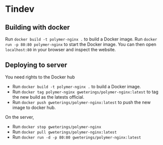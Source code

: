 # Tindev

## Building with docker

Run `docker build -t polymer-nginx .` to build a Docker image.
Run `docker run -p 80:80 polymer-nginx` to start the Docker image.
You can then open `localhost:80` in your browser and inspect the website.

## Deploying to server

You need rights to the Docker hub

- Run `docker build -t polymer-nginx .` to build a Docker image.
- Run `docker tag polymer-nginx gweterings/polymer-nginx:latest` to tag the new build as the latests official.
- Run `docker push gweterings/polymer-nginx:latest` to push the new image to docker hub.

On the server,
- Run `docker stop gweterings/polymer-nginx`
- Run `docker pull gweterings/polymer-nginx:latest`
- Run `docker run -d -p 80:80 gweterings/polymer-nginx:latest`
